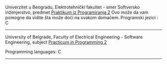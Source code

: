 Univerzitet u Beogradu, Elektrotehnički fakultet - smer Softversko inženjerstvo, predmet [Praktikum iz Programiranja 2](https://rti.etf.bg.ac.rs/rti/ir1pp2/index_si.html)
Ovo može da vam pomogne da vidite šta može doći na svakom domaćem.
Programski jezici : C

<hr/>

University of Belgrade, Faculty of Electrical Engineering - Software Engineering, subject [Practicum in Programming 2](https://rti.etf.bg.ac.rs/rti/ir1pp2/index_si.html)

Programming languages: C

<hr/>
